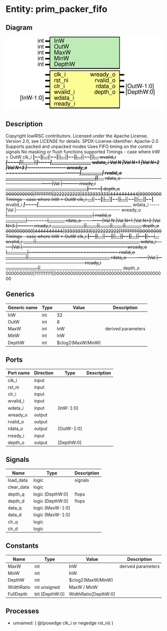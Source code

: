 # Entity: prim_packer_fifo

## Diagram

![Diagram](prim_packer_fifo.svg "Diagram")
## Description

Copyright lowRISC contributors.
 Licensed under the Apache License, Version 2.0, see LICENSE for details.
 SPDX-License-Identifier: Apache-2.0
 Supports packed and unpacked modes
 Uses FIFO timing on the control signals
 No masking or flush functions supported
 Timings - case where InW < OutW
 clk_i      __|~~|__~~|__|~~|__~~|__|~~|__~~|__|~~|__~~|__|~~|__~~|__|~~|__
 wvalid_i   _____|~~~~|_____|~~~~|_____|~~~~|_____|~~~~|___________________
 wdata_i    Val N     |Val N+1   |Val N+2   |Val N+3   |-------------------
 wready_o   ~~~~~~~~~~~~~~~~~~~~~~~~~~~~~~~~~~~~~~~~~~~|__________|~~~~~~~~
 rvalid_o   ___________________________________________|~~~~~~~~~~|________
 rdata_o    -------------------------------------------|Val       |--------
 rready_i   _________________________________________________|~~~~|________
 depth_o    0000000000|1111111111|2222222222|3333333333|4444444444|00000000
 Timings - case where InW > OutW
 clk_i      __|~~|__~~|__|~~|__~~|__|~~|__~~|__|~~|__~~|__|~~|__~~|__|~~|__
 wvalid_i   _____|~~~~|____________________________________________________
 wdata_i    -----|Val |----------------------------------------------------
 wready_o   ~~~~~~~~~~|___________________________________________|~~~~~~~~
 rvalid_o   __________|~~~~~~~~~~~~~~~~~~~~~~~~~~~~~~~~~~~~~~~~~~~|________
 rdata_o    ----------|Val N     |Val N+1   |Val N+2   |Val N+3   |--------
 rready_i   ________________|~~~~|_____|~~~~|_____|~~~~|_____|~~~~|________
 depth_o    0000000000|4444444444|3333333333|2222222222|1111111111|00000000
 Timings - case where InW = OutW
 clk_i      __|~~|__~~|__|~~|__~~|__|~~|__~~|__|~~|__~~|__|~~|__~~|__|~~|__
 wvalid_i   _____|~~~~|____________________________________________________
 wdata_i    -----|Val |----------------------------------------------------
 wready_o   ~~~~~~~~~~|__________|~~~~~~~~~~~~~~~~~~~~~~~~~~~~~~~~~~~~~~~~~
 rvalid_o   __________|~~~~~~~~~~|_________________________________________
 rdata_o    ----------|Val       |-----------------------------------------
 rready_i   ________________|~~~~|_________________________________________
 depth_o    0000000000|1111111111|00000000000000000000000000000000000000000
 
## Generics

| Generic name | Type | Value             | Description         |
| ------------ | ---- | ----------------- | ------------------- |
| InW          | int  | 32                |                     |
| OutW         | int  | 8                 |                     |
| MaxW         | int  | InW               | derived parameters  |
| MinW         | int  | InW               |                     |
| DepthW       | int  | $clog2(MaxW/MinW) |                     |
## Ports

| Port name | Direction | Type       | Description |
| --------- | --------- | ---------- | ----------- |
| clk_i     | input     |            |             |
| rst_ni    | input     |            |             |
| clr_i     | input     |            |             |
| wvalid_i  | input     |            |             |
| wdata_i   | input     | [InW-1:0]  |             |
| wready_o  | output    |            |             |
| rvalid_o  | output    |            |             |
| rdata_o   | output    | [OutW-1:0] |             |
| rready_i  | input     |            |             |
| depth_o   | output    | [DepthW:0] |             |
## Signals

| Name       | Type             | Description |
| ---------- | ---------------- | ----------- |
| load_data  | logic            | signals     |
| clear_data | logic            |             |
| depth_q    | logic [DepthW:0] | flops       |
| depth_d    | logic [DepthW:0] | flops       |
| data_q     | logic [MaxW-1:0] |             |
| data_d     | logic [MaxW-1:0] |             |
| clr_q      | logic            |             |
| clr_d      | logic            |             |
## Constants

| Name       | Type           | Value                | Description         |
| ---------- | -------------- | -------------------- | ------------------- |
| MaxW       | int            | InW                  | derived parameters  |
| MinW       | int            | InW                  |                     |
| DepthW     | int            | $clog2(MaxW/MinW)    |                     |
| WidthRatio | int unsigned   | MaxW / MinW          |                     |
| FullDepth  | bit [DepthW:0] | WidthRatio[DepthW:0] |                     |
## Processes
- unnamed: ( @(posedge clk_i or negedge rst_ni) )
